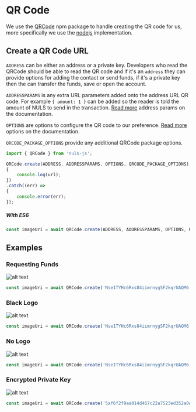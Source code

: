 # QR Code
We use the [QRCode](https://www.npmjs.com/package/qrcode) npm package to handle creating the QR code for us, more
specifically we use the [nodejs](https://www.npmjs.com/package/qrcode#nodejs) implementation.

## Create a QR Code URL
`ADDRESS` can be either an address or a private key. Developers who read the QRCode should be able to read the QR code
and if it's an `address` they can provide options for adding the contact or send funds, if it's a private key then the
can transfer the funds, save or open the account.

`ADDRESSPARAMS` is any extra URL parameters added onto the address URL QR code. For example `{ amount: 1 }` can be added so
the reader is told the amount of NULS to send in the transaction. [Read more](https://alephnuls.github.io/nuls-js/typedoc/interfaces/iaddressparams.html) address params on the documentation. 

`OPTIONS` are options to configure the QR code to our preference. [Read more](https://alephnuls.github.io/nuls-js/typedoc/interfaces/iqroptions.html) options on the documentation. 

`QRCODE_PACKAGE_OPTIONS` provide any additional QRCode package options.

```js
import { QRCode } from 'nuls-js';

QRCode.create(ADDRESS, ADDRESSPARAMS, OPTIONS, QRCODE_PACKAGE_OPTIONS).then((url) =>
{
    console.log(url);
})
.catch((err) =>
{
    console.error(err);
});
```

##### With ES6
```js
const imageUri = await QRCode.create(ADDRESS, ADDRESSPARAMS, OPTIONS, QRCODE_PACKAGE_OPTIONS); 
```

## Examples
### Requesting Funds
![alt text](/nuls-js/QRCodes/getAmount.png "nuls:Nse1TYHc6Rxs84iimrnygSF2kqrUAQM6?amount=10")
```js
const imageUri = await QRCode.create('Nse1TYHc6Rxs84iimrnygSF2kqrUAQM6', { amount: 10 }); 
```

### Black Logo
![alt text](/nuls-js/QRCodes/black.png "nuls:Nse1TYHc6Rxs84iimrnygSF2kqrUAQM6")
```js
const imageUri = await QRCode.create('Nse1TYHc6Rxs84iimrnygSF2kqrUAQM6', undefined, { logo: 'black' }); 
```

### No Logo
![alt text](/nuls-js/QRCodes/blank.png "nuls:Nse1TYHc6Rxs84iimrnygSF2kqrUAQM6")
```js
const imageUri = await QRCode.create('Nse1TYHc6Rxs84iimrnygSF2kqrUAQM6', undefined, { logo: false }); 
```

### Encrypted Private Key
![alt text](/nuls-js/QRCodes/privateKey.png "nuls:5af6f2f9aa014d467c22a7523ed352a0eaed4816b4caa3cc52c15d68d627089db055f95d3de88e01fab28d2fa96fb10e")
```js
const imageUri = await QRCode.create('5af6f2f9aa014d467c22a7523ed352a0eaed4816b4caa3cc52c15d68d627089db055f95d3de88e01fab28d2fa96fb10e'); 
```

